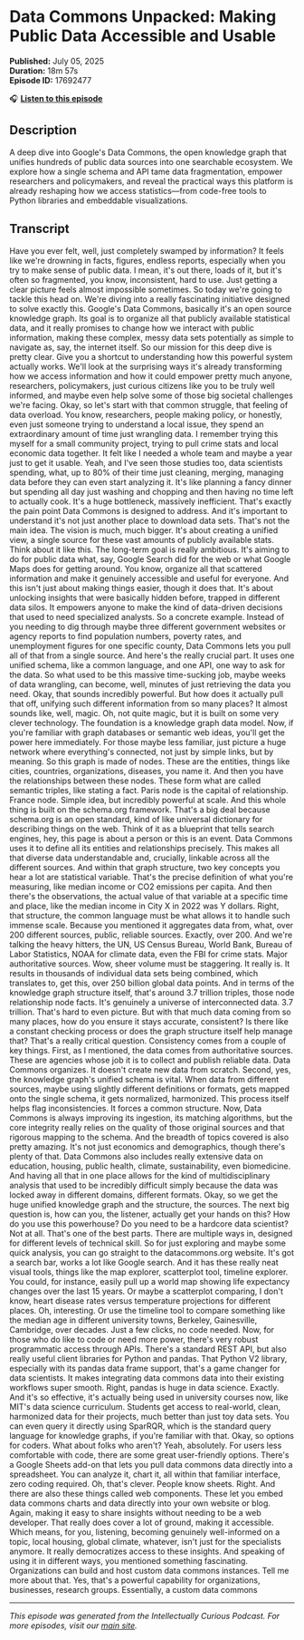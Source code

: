 # Data Commons Unpacked: Making Public Data Accessible and Usable

**Published:** July 05, 2025  
**Duration:** 18m 57s  
**Episode ID:** 17692477

🎧 **[Listen to this episode](https://intellectuallycurious.buzzsprout.com/2529712/episodes/17692477-data-commons-unpacked-making-public-data-accessible-and-usable)**

## Description

A deep dive into Google's Data Commons, the open knowledge graph that unifies hundreds of public data sources into one searchable ecosystem. We explore how a single schema and API tame data fragmentation, empower researchers and policymakers, and reveal the practical ways this platform is already reshaping how we access statistics—from code-free tools to Python libraries and embeddable visualizations.

## Transcript

Have you ever felt, well, just completely swamped by information? It feels like we're drowning in facts, figures, endless reports, especially when you try to make sense of public data. I mean, it's out there, loads of it, but it's often so fragmented, you know, inconsistent, hard to use. Just getting a clear picture feels almost impossible sometimes. So today we're going to tackle this head on. We're diving into a really fascinating initiative designed to solve exactly this. Google's Data Commons, basically it's an open source knowledge graph. Its goal is to organize all that publicly available statistical data, and it really promises to change how we interact with public information, making these complex, messy data sets potentially as simple to navigate as, say, the internet itself. So our mission for this deep dive is pretty clear. Give you a shortcut to understanding how this powerful system actually works. We'll look at the surprising ways it's already transforming how we access information and how it could empower pretty much anyone, researchers, policymakers, just curious citizens like you to be truly well informed, and maybe even help solve some of those big societal challenges we're facing. Okay, so let's start with that common struggle, that feeling of data overload. You know, researchers, people making policy, or honestly, even just someone trying to understand a local issue, they spend an extraordinary amount of time just wrangling data. I remember trying this myself for a small community project, trying to pull crime stats and local economic data together. It felt like I needed a whole team and maybe a year just to get it usable. Yeah, and I've seen those studies too, data scientists spending, what, up to 80% of their time just cleaning, merging, managing data before they can even start analyzing it. It's like planning a fancy dinner but spending all day just washing and chopping and then having no time left to actually cook. It's a huge bottleneck, massively inefficient. That's exactly the pain point Data Commons is designed to address. And it's important to understand it's not just another place to download data sets. That's not the main idea. The vision is much, much bigger. It's about creating a unified view, a single source for these vast amounts of publicly available stats. Think about it like this. The long-term goal is really ambitious. It's aiming to do for public data what, say, Google Search did for the web or what Google Maps does for getting around. You know, organize all that scattered information and make it genuinely accessible and useful for everyone. And this isn't just about making things easier, though it does that. It's about unlocking insights that were basically hidden before, trapped in different data silos. It empowers anyone to make the kind of data-driven decisions that used to need specialized analysts. So a concrete example. Instead of you needing to dig through maybe three different government websites or agency reports to find population numbers, poverty rates, and unemployment figures for one specific county, Data Commons lets you pull all of that from a single source. And here's the really crucial part. It uses one unified schema, like a common language, and one API, one way to ask for the data. So what used to be this massive time-sucking job, maybe weeks of data wrangling, can become, well, minutes of just retrieving the data you need. Okay, that sounds incredibly powerful. But how does it actually pull that off, unifying such different information from so many places? It almost sounds like, well, magic. Oh, not quite magic, but it is built on some very clever technology. The foundation is a knowledge graph data model. Now, if you're familiar with graph databases or semantic web ideas, you'll get the power here immediately. For those maybe less familiar, just picture a huge network where everything's connected, not just by simple links, but by meaning. So this graph is made of nodes. These are the entities, things like cities, countries, organizations, diseases, you name it. And then you have the relationships between these nodes. These form what are called semantic triples, like stating a fact. Paris node is the capital of relationship. France node. Simple idea, but incredibly powerful at scale. And this whole thing is built on the schema.org framework. That's a big deal because schema.org is an open standard, kind of like universal dictionary for describing things on the web. Think of it as a blueprint that tells search engines, hey, this page is about a person or this is an event. Data Commons uses it to define all its entities and relationships precisely. This makes all that diverse data understandable and, crucially, linkable across all the different sources. And within that graph structure, two key concepts you hear a lot are statistical variable. That's the precise definition of what you're measuring, like median income or CO2 emissions per capita. And then there's the observations, the actual value of that variable at a specific time and place, like the median income in City X in 2022 was Y dollars. Right, that structure, the common language must be what allows it to handle such immense scale. Because you mentioned it aggregates data from, what, over 200 different sources, public, reliable sources. Exactly, over 200. And we're talking the heavy hitters, the UN, US Census Bureau, World Bank, Bureau of Labor Statistics, NOAA for climate data, even the FBI for crime stats. Major authoritative sources. Wow, sheer volume must be staggering. It really is. It results in thousands of individual data sets being combined, which translates to, get this, over 250 billion global data points. And in terms of the knowledge graph structure itself, that's around 3.7 trillion triples, those node relationship node facts. It's genuinely a universe of interconnected data. 3.7 trillion. That's hard to even picture. But with that much data coming from so many places, how do you ensure it stays accurate, consistent? Is there like a constant checking process or does the graph structure itself help manage that? That's a really critical question. Consistency comes from a couple of key things. First, as I mentioned, the data comes from authoritative sources. These are agencies whose job it is to collect and publish reliable data. Data Commons organizes. It doesn't create new data from scratch. Second, yes, the knowledge graph's unified schema is vital. When data from different sources, maybe using slightly different definitions or formats, gets mapped onto the single schema, it gets normalized, harmonized. This process itself helps flag inconsistencies. It forces a common structure. Now, Data Commons is always improving its ingestion, its matching algorithms, but the core integrity really relies on the quality of those original sources and that rigorous mapping to the schema. And the breadth of topics covered is also pretty amazing. It's not just economics and demographics, though there's plenty of that. Data Commons also includes really extensive data on education, housing, public health, climate, sustainability, even biomedicine. And having all that in one place allows for the kind of multidisciplinary analysis that used to be incredibly difficult simply because the data was locked away in different domains, different formats. Okay, so we get the huge unified knowledge graph and the structure, the sources. The next big question is, how can you, the listener, actually get your hands on this? How do you use this powerhouse? Do you need to be a hardcore data scientist? Not at all. That's one of the best parts. There are multiple ways in, designed for different levels of technical skill. So for just exploring and maybe some quick analysis, you can go straight to the datacommons.org website. It's got a search bar, works a lot like Google search. And it has these really neat visual tools, things like the map explorer, scatterplot tool, timeline explorer. You could, for instance, easily pull up a world map showing life expectancy changes over the last 15 years. Or maybe a scatterplot comparing, I don't know, heart disease rates versus temperature projections for different places. Oh, interesting. Or use the timeline tool to compare something like the median age in different university towns, Berkeley, Gainesville, Cambridge, over decades. Just a few clicks, no code needed. Now, for those who do like to code or need more power, there's very robust programmatic access through APIs. There's a standard REST API, but also really useful client libraries for Python and pandas. That Python V2 library, especially with its pandas data frame support, that's a game changer for data scientists. It makes integrating data commons data into their existing workflows super smooth. Right, pandas is huge in data science. Exactly. And it's so effective, it's actually being used in university courses now, like MIT's data science curriculum. Students get access to real-world, clean, harmonized data for their projects, much better than just toy data sets. You can even query it directly using SparRQR, which is the standard query language for knowledge graphs, if you're familiar with that. Okay, so options for coders. What about folks who aren't? Yeah, absolutely. For users less comfortable with code, there are some great user-friendly options. There's a Google Sheets add-on that lets you pull data commons data directly into a spreadsheet. You can analyze it, chart it, all within that familiar interface, zero coding required. Oh, that's clever. People know sheets. Right. And there are also these things called web components. These let you embed data commons charts and data directly into your own website or blog. Again, making it easy to share insights without needing to be a web developer. That really does cover a lot of ground, making it accessible. Which means, for you, listening, becoming genuinely well-informed on a topic, local housing, global climate, whatever, isn't just for the specialists anymore. It really democratizes access to these insights. And speaking of using it in different ways, you mentioned something fascinating. Organizations can build and host custom data commons instances. Tell me more about that. Yes, that's a powerful capability for organizations, businesses, research groups. Essentially, a custom data commons

---
*This episode was generated from the Intellectually Curious Podcast. For more episodes, visit our [main site](https://intellectuallycurious.buzzsprout.com).*
